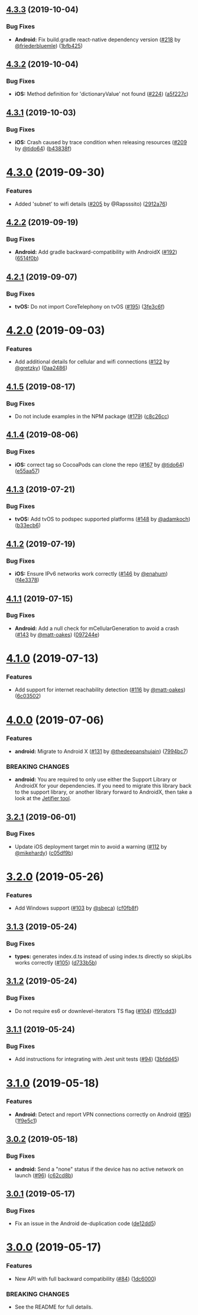 ## [4.3.3](https://github.com/react-native-community/react-native-netinfo/compare/v4.3.2...v4.3.3) (2019-10-04)


### Bug Fixes

* **Android:** Fix build.gradle react-native dependency version ([#218](https://github.com/react-native-community/react-native-netinfo/issues/218) by [@friederbluemle](https://github.com/friederbluemle)) ([1bfb425](https://github.com/react-native-community/react-native-netinfo/commit/1bfb425))

## [4.3.2](https://github.com/react-native-community/react-native-netinfo/compare/v4.3.1...v4.3.2) (2019-10-04)


### Bug Fixes

* **iOS:** Method definition for 'dictionaryValue' not found ([#224](https://github.com/react-native-community/react-native-netinfo/issues/224)) ([a5f227c](https://github.com/react-native-community/react-native-netinfo/commit/a5f227c))

## [4.3.1](https://github.com/react-native-community/react-native-netinfo/compare/v4.3.0...v4.3.1) (2019-10-03)


### Bug Fixes

* **iOS:** Crash caused by trace condition when releasing resources ([#209](https://github.com/react-native-community/react-native-netinfo/issues/209) by [@tido64](https://github.com/tido64)) ([b43838f](https://github.com/react-native-community/react-native-netinfo/commit/b43838f))

# [4.3.0](https://github.com/react-native-community/react-native-netinfo/compare/v4.2.2...v4.3.0) (2019-09-30)


### Features

* Added 'subnet' to wifi details ([#205](https://github.com/react-native-community/react-native-netinfo/issues/205) by @Rapsssito) ([2912a76](https://github.com/react-native-community/react-native-netinfo/commit/2912a76))

## [4.2.2](https://github.com/react-native-community/react-native-netinfo/compare/v4.2.1...v4.2.2) (2019-09-19)


### Bug Fixes

* **Android:** Add gradle backward-compatibility with AndroidX ([#192](https://github.com/react-native-community/react-native-netinfo/issues/192)) ([6514f0b](https://github.com/react-native-community/react-native-netinfo/commit/6514f0b))

## [4.2.1](https://github.com/react-native-community/react-native-netinfo/compare/v4.2.0...v4.2.1) (2019-09-07)


### Bug Fixes

* **tvOS:** Do not import CoreTelephony on tvOS ([#195](https://github.com/react-native-community/react-native-netinfo/issues/195)) ([3fe3c6f](https://github.com/react-native-community/react-native-netinfo/commit/3fe3c6f))

# [4.2.0](https://github.com/react-native-community/react-native-netinfo/compare/v4.1.5...v4.2.0) (2019-09-03)


### Features

* Add additional details for cellular and wifi connections ([#122](https://github.com/react-native-community/react-native-netinfo/issues/122) by [@gretzky](https://github.com/gretzky)) ([0aa2486](https://github.com/react-native-community/react-native-netinfo/commit/0aa2486))

## [4.1.5](https://github.com/react-native-community/react-native-netinfo/compare/v4.1.4...v4.1.5) (2019-08-17)


### Bug Fixes

* Do not include examples in the NPM package ([#179](https://github.com/react-native-community/react-native-netinfo/issues/179)) ([c8c26cc](https://github.com/react-native-community/react-native-netinfo/commit/c8c26cc))

## [4.1.4](https://github.com/react-native-community/react-native-netinfo/compare/v4.1.3...v4.1.4) (2019-08-06)


### Bug Fixes

* **iOS:** correct tag so CocoaPods can clone the repo ([#167](https://github.com/react-native-community/react-native-netinfo/issues/167) by [@tido64](https://github.com/tido64)) ([e55aa57](https://github.com/react-native-community/react-native-netinfo/commit/e55aa57))

## [4.1.3](https://github.com/react-native-community/react-native-netinfo/compare/v4.1.2...v4.1.3) (2019-07-21)


### Bug Fixes

* **tvOS:** Add tvOS to podspec supported platforms ([#148](https://github.com/react-native-community/react-native-netinfo/issues/148) by [@adamkoch](https://github.com/adamkoch)) ([b33ecb6](https://github.com/react-native-community/react-native-netinfo/commit/b33ecb6))

## [4.1.2](https://github.com/react-native-community/react-native-netinfo/compare/v4.1.1...v4.1.2) (2019-07-19)


### Bug Fixes

* **iOS:** Ensure IPv6 networks work correctly ([#146](https://github.com/react-native-community/react-native-netinfo/issues/146) by [@enahum](https://github.com/enahum)) ([f4e3378](https://github.com/react-native-community/react-native-netinfo/commit/f4e3378))

## [4.1.1](https://github.com/react-native-community/react-native-netinfo/compare/v4.1.0...v4.1.1) (2019-07-15)


### Bug Fixes

* **Android:** Add a null check for mCellularGeneration to avoid a crash ([#143](https://github.com/react-native-community/react-native-netinfo/issues/143) by [@matt-oakes](https://github.com/matt-oakes)) ([097244e](https://github.com/react-native-community/react-native-netinfo/commit/097244e))

# [4.1.0](https://github.com/react-native-community/react-native-netinfo/compare/v4.0.0...v4.1.0) (2019-07-13)


### Features

* Add support for internet reachability detection ([#116](https://github.com/react-native-community/react-native-netinfo/issues/116) by [@matt-oakes](https://github.com/matt-oakes)) ([6c03502](https://github.com/react-native-community/react-native-netinfo/commit/6c03502))

# [4.0.0](https://github.com/react-native-community/react-native-netinfo/compare/v3.2.1...v4.0.0) (2019-07-06)


### Features

* **android:** Migrate to Android X ([#131](https://github.com/react-native-community/react-native-netinfo/issues/131) by [@thedeepanshujain](https://github.com/thedeepanshujain)) ([7994bc7](https://github.com/react-native-community/react-native-netinfo/commit/7994bc7))


### BREAKING CHANGES

* **android:** You are required to only use either the Support Library or AndroidX for your dependencies. If you need to migrate this library back to the support library, or another library forward to AndroidX, then take a look at the [Jetifier tool](https://github.com/mikehardy/jetifier).

## [3.2.1](https://github.com/react-native-community/react-native-netinfo/compare/v3.2.0...v3.2.1) (2019-06-01)


### Bug Fixes

* Update iOS deployment target min to avoid a warning ([#112](https://github.com/react-native-community/react-native-netinfo/issues/112) by [@mikehardy](https://github.com/mikehardy)) ([c05df9b](https://github.com/react-native-community/react-native-netinfo/commit/c05df9b))

# [3.2.0](https://github.com/react-native-community/react-native-netinfo/compare/v3.1.3...v3.2.0) (2019-05-26)


### Features

* Add Windows support ([#103](https://github.com/react-native-community/react-native-netinfo/issues/103) by [@sbeca](https://github.com/sbeca)) ([cf0fb8f](https://github.com/react-native-community/react-native-netinfo/commit/cf0fb8f))

## [3.1.3](https://github.com/react-native-community/react-native-netinfo/compare/v3.1.2...v3.1.3) (2019-05-24)


### Bug Fixes

* **types:** generates index.d.ts instead of using index.ts directly so skipLibs works correctly ([#105](https://github.com/react-native-community/react-native-netinfo/issues/105)) ([d733b5b](https://github.com/react-native-community/react-native-netinfo/commit/d733b5b))

## [3.1.2](https://github.com/react-native-community/react-native-netinfo/compare/v3.1.1...v3.1.2) (2019-05-24)


### Bug Fixes

* Do not require es6 or downlevel-iterators TS flag ([#104](https://github.com/react-native-community/react-native-netinfo/issues/104)) ([f91cdd3](https://github.com/react-native-community/react-native-netinfo/commit/f91cdd3))

## [3.1.1](https://github.com/react-native-community/react-native-netinfo/compare/v3.1.0...v3.1.1) (2019-05-24)


### Bug Fixes

* Add instructions for integrating with Jest unit tests ([#94](https://github.com/react-native-community/react-native-netinfo/issues/94)) ([3bfdd45](https://github.com/react-native-community/react-native-netinfo/commit/3bfdd45))

# [3.1.0](https://github.com/react-native-community/react-native-netinfo/compare/v3.0.2...v3.1.0) (2019-05-18)


### Features

* **Android:** Detect and report VPN connections correctly on Android ([#95](https://github.com/react-native-community/react-native-netinfo/issues/95)) ([1f9e5c1](https://github.com/react-native-community/react-native-netinfo/commit/1f9e5c1))

## [3.0.2](https://github.com/react-native-community/react-native-netinfo/compare/v3.0.1...v3.0.2) (2019-05-18)


### Bug Fixes

* **android:** Send a "none" status if the device has no active network on launch ([#96](https://github.com/react-native-community/react-native-netinfo/issues/96)) ([c62cd8b](https://github.com/react-native-community/react-native-netinfo/commit/c62cd8b))

## [3.0.1](https://github.com/react-native-community/react-native-netinfo/compare/v3.0.0...v3.0.1) (2019-05-17)


### Bug Fixes

* Fix an issue in the Android de-duplication code ([de12dd5](https://github.com/react-native-community/react-native-netinfo/commit/de12dd5))

# [3.0.0](https://github.com/react-native-community/react-native-netinfo/compare/v2.1.0...v3.0.0) (2019-05-17)


### Features

* New API with full backward compatibility ([#84](https://github.com/react-native-community/react-native-netinfo/issues/84)) ([1dc6000](https://github.com/react-native-community/react-native-netinfo/commit/1dc6000))


### BREAKING CHANGES

* See the README for full details.
